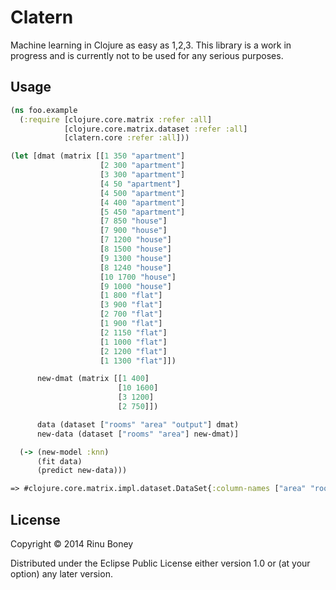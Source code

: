 # Clatern

Machine learning in Clojure as easy as 1,2,3. This library is a work in progress and is currently not to be used for any serious purposes.

## Usage

```clojure
(ns foo.example
  (:require [clojure.core.matrix :refer :all]
            [clojure.core.matrix.dataset :refer :all]
            [clatern.core :refer :all]))

(let [dmat (matrix [[1 350 "apartment"]
                    [2 300 "apartment"]
                    [3 300 "apartment"]
                    [4 50 "apartment"]
                    [4 500 "apartment"]
                    [4 400 "apartment"]
                    [5 450 "apartment"]
                    [7 850 "house"]
                    [7 900 "house"]
                    [7 1200 "house"]
                    [8 1500 "house"]
                    [9 1300 "house"]
                    [8 1240 "house"]
                    [10 1700 "house"]
                    [9 1000 "house"]
                    [1 800 "flat"]
                    [3 900 "flat"]
                    [2 700 "flat"]
                    [1 900 "flat"]
                    [2 1150 "flat"]
                    [1 1000 "flat"]
                    [2 1200 "flat"]
                    [1 1300 "flat"]]) 

      new-dmat (matrix [[1 400]
                        [10 1600]
                        [3 1200]
                        [2 750]])

      data (dataset ["rooms" "area" "output"] dmat)
      new-data (dataset ["rooms" "area"] new-dmat)]

  (-> (new-model :knn)
      (fit data)
      (predict new-data)))

=> #clojure.core.matrix.impl.dataset.DataSet{:column-names ["area" "rooms" "output"], :columns [[400 1600 1200 750] [1 10 3 2] ["apartment" "house" "house" "flat"]]}
```

## License

Copyright © 2014 Rinu Boney

Distributed under the Eclipse Public License either version 1.0 or (at
your option) any later version.

